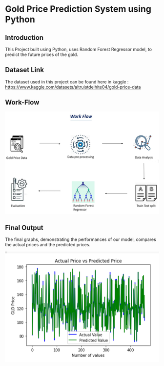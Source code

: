 # Gold Price Prediction System using Python

## Introduction

This Project built using Python, uses Random Forest Regressor model, to predict the future prices of the gold.

## Dataset Link

The dataset used in this project can be found here in kaggle : https://www.kaggle.com/datasets/altruistdelhite04/gold-price-data

## Work-Flow
<p align="center">
  <img src="https://github.com/Pinak-coder/Gold-Price-Prediction/blob/main/WF.png" width="600" title="hover text">
</p>


## Final Output

The final graphs, demonstrating the performances of our model, compares the actual prices and the predicted prices.

<p align="center">
  <img src="https://github.com/Pinak-coder/Gold-Price-Prediction/blob/main/op.png" width="600" title="hover text">
</p>

